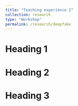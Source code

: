 ```yaml
---
title: "Teaching experience 2"
collection: research 
type: "Workshop"
permalink: /research/deepfake
---
```



Heading 1
======

Heading 2
======

Heading 3
======



